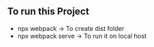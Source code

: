 ## To run this Project
- npx webpack -> To create dist folder
- npx webpack serve -> To run it on local host
